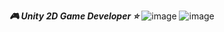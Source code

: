 **_🎮 Unity 2D Game Developer ⭐_**
![image](https://github.com/user-attachments/assets/ce10fb07-271d-481e-aa17-d4573e415062)
![image](https://github.com/user-attachments/assets/22a04a7e-8235-4cbb-9721-0eac01672648)

